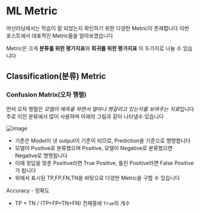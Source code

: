 # ML Metric

머신러닝에서는 학습이 잘 되었는지 확인하기 위한 다양한 Metric이 존재합니다 
이번 포스트에서 대표적인 Metric들을 알아보겠습니다 

Metric은 크게 **분류를 위한 평가지표**와 **회귀를 위한 평가지표** 이 두가지로 나눌 수 있습니다

## Classification(분류) Metric 

### Confusion Matrix(오차 행렬)

먼저 오차 행렬은 *모델이 예측을 하면서 얼마나 헷갈리고 있는지를 보여주는 지표*입니다
주로 이진 분류에서 많이 사용하며 아래의 그림과 같이 나타낼수 있습니다 

![image](https://user-images.githubusercontent.com/80239748/158939837-af925bf1-ebd8-44d5-93ba-6dfb70203b27.png)

* 기준은 Model이 낸 output이 기준이 되므로, Prediction을 기준으로 명명합니다 
* 모델이 Positive로 분류했으며 Positive, 모델이 Negative로 분류했으면 Negative로 명명됩니다
* 이때 정답을 맞춘 Positive라면 True Positive, 틀린 Positive라면 False Positive가 됩니다 
* 위에서 표시된 TP,FP,FN,TN을 바탕으로 다양한 Metric을 구할 수 있습니다 

Accuracy - 정확도
- TP + TN / (TP+FP+TN+FN) 전체중에 `True`의 개수


